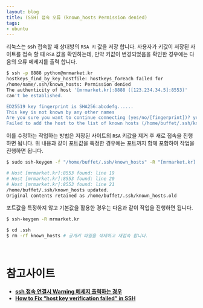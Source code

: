 ```yaml
---
layout: blog
title: (SSH) 접속 오류 (known_hosts Permission denied)
tags:
- ubuntu
---
```


리눅스는 ssh 접속할 때 상대방의 `RSA 키` 값을 저장 합니다. 사용자가 키값이 저장된 사이트를 접속 할 때 `RSA` 값을 확인하는데, 만약 키값이 변경되었음을 확인한 경우에는 다음의 오류 메세지를 출력 합니다.

```bash
$ ssh -p 8888 python@mrmarket.kr
hostkeys_find_by_key_hostfile: hostkeys_foreach failed for 
/home/name/.ssh/known_hosts: Permission denied
The authenticity of host '[mrmarket.kr]:8888 ([123.234.34.5]:8553)'
can't be established.

ED25519 key fingerprint is SHA256:abcdefg......
This key is not known by any other names
Are you sure you want to continue connecting (yes/no/[fingerprint])? yes
Failed to add the host to the list of known hosts (/home/buffet/.ssh/known_hosts).
```

이를 수정하는 작업하는  방법은 저장된 사이트의 `RSA` 키값을 제거 후 새로 접속을 진행하면 됩니다. 위 내용과 같이 포트값을 특정한 경우에는 포트까지 함께 포함하여 작업을 진행하면 됩니다.

```bash
$ sudo ssh-keygen -f "/home/buffet/.ssh/known_hosts" -R "[mrmarket.kr]:8553"

# Host [mrmarket.kr]:8553 found: line 19
# Host [mrmarket.kr]:8553 found: line 20
# Host [mrmarket.kr]:8553 found: line 21
/home/buffet/.ssh/known_hosts updated.
Original contents retained as /home/buffet/.ssh/known_hosts.old
```

포트값을 특정하지 않고 기본값을 활용한 경우는 다음과 같이 작업을 진행하면 됩니다.
```bash
$ ssh-keygen -R mrmarket.kr
```

```bash
$ cd .ssh             
$ rm -rf known_hosts # 공개키 파일을 삭제하고 재접속 합니다. 
```

<br/>

# 참고사이트
- **[ssh 접속 연결시 Warning 메세지 출력하는 경우](https://hoyoung2.tistory.com/106)**
- **[How to Fix “host key verification failed” in SSH](https://kodekloud.com/blog/how-to-fix-host-key-verification-failed-in-ssh/)**